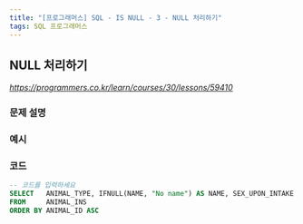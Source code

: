 ```yaml
---
title: "[프로그래머스] SQL - IS NULL - 3 - NULL 처리하기"
tags: SQL 프로그래머스
---
```


## NULL 처리하기

*<https://programmers.co.kr/learn/courses/30/lessons/59410>*

### 문제 설명

### 예시

### 코드

``` sql
-- 코드를 입력하세요
SELECT   ANIMAL_TYPE, IFNULL(NAME, "No name") AS NAME, SEX_UPON_INTAKE
FROM     ANIMAL_INS
ORDER BY ANIMAL_ID ASC
```